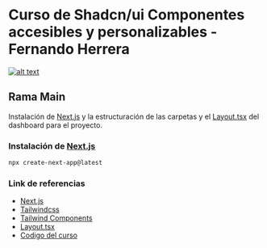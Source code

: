 # Curso de Shadcn/ui Componentes accesibles y personalizables - Fernando Herrera

[![alt text](https://i.imgur.com/s06QSlC.png)](https://cursos.devtalles.com/courses/shadcn-ui)

## Rama Main

Instalación de [Next.js](https://nextjs.org/docs/getting-started/installation) y la estructuración de las carpetas y el [Layout.tsx](https://gist.github.com/Klerith/3949f1c8b884d7101e378dfb668f0f3a) del dashboard para el proyecto.

### Instalación de [Next.js](https://nextjs.org/docs/getting-started/installation)

```bash
npx create-next-app@latest
```

### Link de referencias

- [Next.js](https://nextjs.org)
- [Tailwindcss](https://tailwindcss.com/)
- [Tailwind Components](https://tailwindcomponents.com/component/tailwind-css-admin-dashboard-layout)
- [Layout.tsx](https://gist.github.com/Klerith/3949f1c8b884d7101e378dfb668f0f3a)
- [Codigo del curso](https://github.com/DevTalles-corp/shadcn-dashboard)